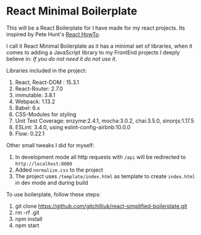 # React Minimal Boilerplate
This will be a React Boilerplate for I have made for my react projects. Its inspired by Pete Hunt's [React HowTo](https://github.com/petehunt/react-howto).

I call it React Minimal Boilerplate as it has a minimal set of libraries, when it comes to adding a JavaScript library to my FrontEnd projects I deeply believe in: _If you do not need it do not use it_.

Libraries included in the project:
  1. React, React-DOM : 15.3.1
  2. React-Router: 2.7.0
  3. immutable: 3.8.1
  3. Webpack: 1.13.2
  5. Babel: 6.x
  6. CSS-Modules for styling
  7. Unit Test Coverage: enzyme:2.4.1, mocha:3.0.2, chai:3.5.0, sinonjs:1.17.5
  8. ESLint: 3.4.0, using eslint-config-airbnb:10.0.0
  9. Flow: 0.22.1

Other small tweaks I did for myself:
  1. In development mode all http requests with `/api` will be redirected to `http://localhost:8080`
  2. Added `normalize.css` to the project
  3. The project uses `/template/index.html` as template to create `index.html` in dev mode and during build

To use boilerplate, follow  these steps:
  1. git clone https://github.com/gitchilliuk/react-simplified-boilerplate.git
  2. rm -rf .git
  3. npm install
  4. npm start
